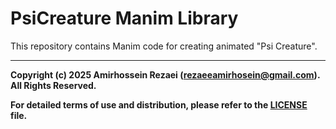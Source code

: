 # PsiCreature Manim Library

This repository contains Manim code for creating animated "Psi Creature".

---

**Copyright (c) 2025 Amirhossein Rezaei (rezaeeamirhosein@gmail.com). All Rights Reserved.**

**For detailed terms of use and distribution, please refer to the [LICENSE](LICENSE) file.**
